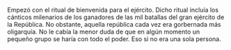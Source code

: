 Empezó con el ritual de bienvenida para el ejército.
Dicho ritual incluía los cánticos milenarios de los ganadores de las mil batallas del gran ejército de la República.
No obstante, aquella república cada vez era gorbernada más oligarquía. No le cabía la menor duda de que en algún momento un pequeño grupo se haría con todo el poder. Eso si no era una sola persona.
